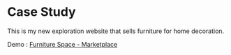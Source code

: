 # Case Study

This is my new exploration website that sells furniture for home decoration.

Demo : [Furniture Space - Marketplace](https://furniture-space.netlify.app/)
